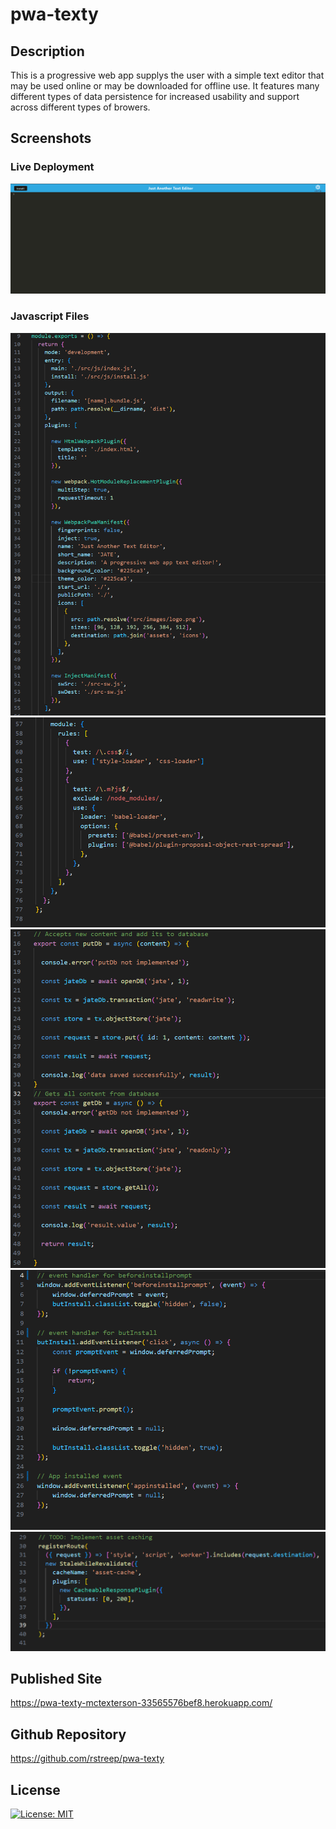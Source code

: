 # pwa-texty

## Description

This is a progressive web app supplys the user with a simple text editor that may be used online or may be downloaded for offline use. It features many different types of data persistence for increased usability and support across different types of browers.

## Screenshots

### Live Deployment
![LiveDeployment](/client/src/images/livedeployment.png)

### Javascript Files
![Webpack1](/client/src/images/webpack1.png)
![Webpack2](/client/src/images/webpack2.png)
![Database.js](/client/src/images/db.js.png)
![Install.js](/client/src/images/install.js.png)
![AssetCache](/client/src/images/assetcach.png)

## Published Site

https://pwa-texty-mctexterson-33565576bef8.herokuapp.com/

## Github Repository

https://github.com/rstreep/pwa-texty

## License

[![License: MIT](https://img.shields.io/badge/License-MIT-yellow.svg)](https://opensource.org/licenses/MIT)
